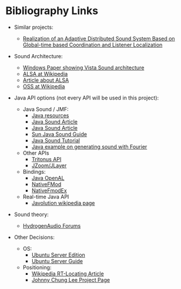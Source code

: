 # Bibliography Links #

  * Similar projects:
    * [Realization of an Adaptive Distributed Sound System Based on Global-time based Coordination and Listener Localization](http://ieeexplore.ieee.org/Xplore/login.jsp?url=/iel5/4519543/4519544/04519565.pdf?arnumber=4519565)

  * Sound Architecture:
    * [Windows Paper showing Vista Sound architecture](http://download.microsoft.com/download/e/b/a/eba1050f-a31d-436b-9281-92cdfeae4b45/UAA_Overview.doc)
    * [ALSA at Wikipedia](http://en.wikipedia.org/wiki/Advanced_Linux_Sound_Architecture)
    * [Article about ALSA](http://www.linuxjournal.com/article/6735)
    * [OSS at Wikipedia](http://en.wikipedia.org/wiki/Open_Sound_System)

  * Java API options (not every API will be used in this project):
    * Java Sound / JMF:
      * [Java resources](http://www.jsresources.org/)
      * [Java Sound Article](http://www.developer.com/java/other/article.php/2173111)
      * [Java Sound Article](http://today.java.net/cs/user/forum/cs_disc/1298)
      * [Sun Java Sound Guide](http://java.sun.com/j2se/1.4.2/docs/guide/sound/programmer_guide/index.html)
      * [Java Sound Tutorial](http://java.sun.com/docs/books/tutorial/sound/index.html)
      * [Java example on generating sound with Fourier](http://www.phy.ntnu.edu.tw/ntnujava/index.php?topic=17)
    * Other APIs
      * [Tritonus API](http://www.tritonus.org)
      * [JZoom/JLayer](http://www.javazoom.net/javalayer/javalayer.html)
    * Bindings:
      * [Java OpenAL](https://joal.dev.java.net/)
      * [NativeFMod](http://jerome.jouvie.free.fr/Fmod/NativeFmod/index.php)
      * [NativeFmodEx](http://jerome.jouvie.free.fr/Fmod/NativeFmodEx/index.php)
    * Real-time Java API
      * [Javolution wikipedia page](http://en.wikipedia.org/wiki/Javolution)

  * Sound theory:
    * [HydrogenAudio Forums](http://www.hydrogenaudio.org/forums/)

  * Other Decisions:
    * OS:
      * [Ubuntu Server Edition](http://www.ubuntu.com/products/whatisubuntu/serveredition/)
      * [Ubuntu Server Guide](https://help.ubuntu.com/8.10/serverguide/C/index.html)
    * Positioning:
      * [Wikipedia RT-Locating Article](http://en.wikipedia.org/wiki/Real-time_locating)
      * [Johnny Chung Lee Project Page](http://www.cs.cmu.edu/~johnny/projects/)